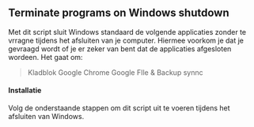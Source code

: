 ## Terminate programs on Windows shutdown
Met dit script sluit Windows standaard de volgende applicaties zonder te vrragne tijdens het afsluiten van je computer. Hiermee voorkom je dat je gevraagd wordt of je er zeker van bent dat de applicaties afgesloten wordeen. Het gaat om:
> Kladblok
> Google Chrome
> Google FIle & Backup synnc

<h4>Installatie</h4>
Volg de onderstaande stappen om dit script uit te voeren tijdens het afsluiten van Windows.